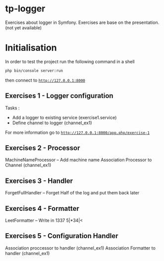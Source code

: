 # tp-logger

Exercises about logger in Symfony.
Exercises are base on the presentation. (not yet available)


# Initialisation

In order to test the project run the following command in a shell 
```bash
php bin/console server:run
```
then connect to [`http://127.0.0.1:8000`](http://127.0.0.1:8000)

## Exercises 1 - Logger configuration

Tasks :

- Add a logger to existing service (exercise1.service)
- Define channel to logger (channel_ex1)

For more information go to [`http://127.0.0.1:8000/app.php/exercise-1`](http://127.0.0.1:8000/app.php/exercise-1)

## Exercises 2 - Processor

MachineNameProcessor – Add machine name
Association Processor to Channel (channel_ex1)

## Exercises 3 - Handler

ForgetFullHandler – Forget Half of the log and put them back later

## Exercises 4 - Formatter

LeetFormatter – Write in 1337 5|*34|<

## Exercises 5 - Configuration Handler

Association proccessor to handler (channel_ex1)
Association Formatter to handler (channel_ex1)
